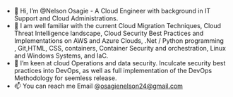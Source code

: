 - 👋 Hi, I’m @Nelson Osagie - A Cloud Engineer with background in IT Support and Cloud Administrations.
- 🌱 I am well familiar with the current Cloud Migration Techniques, Cloud Threat Intelligence landscape, Cloud Security Best Practices and Implementations on AWS and Azure Clouds, .Net / Python programming , Git,HTML, CSS, containers, Container Security and orchestration, Linux and Windows Systems, and IaC.
- 💞️ I’m keen at cloud Operations and data security. Inculcate security best practices into DevOps, as well as full implementation of the DevOps Methodology for seemless release.
- 📫 You can reach me Email @osagienelson24@gmail.com
